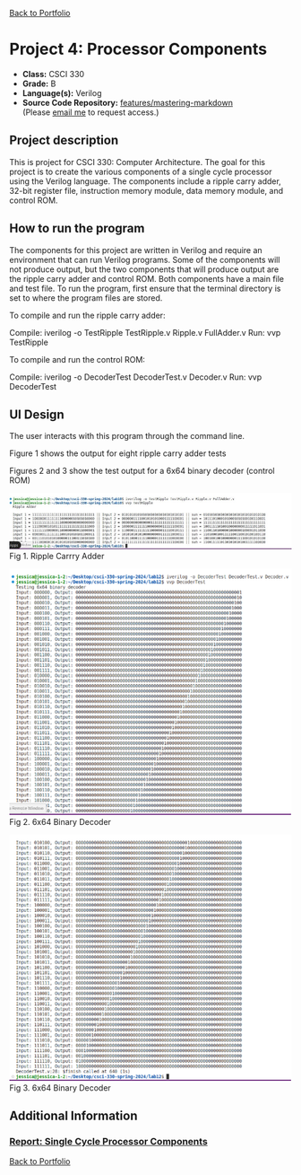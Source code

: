 [Back to Portfolio](./)

Project 4: Processor Components
===============

-   **Class:** CSCI 330
-   **Grade:** B
-   **Language(s):** Verilog
-   **Source Code Repository:** [features/mastering-markdown](https://github.com/JessicaTaylor7/Projects/tree/main/ProcessorComponents)  
    (Please [email me](mailto:JMTaylor2@csustudent.net?subject=GitHub%20Access) to request access.)

## Project description

This is project for CSCI 330: Computer Architecture. The goal for this project is to create the various components of a single cycle processor using the Verilog language. The components include a ripple carry adder, 32-bit register file, instruction memory module, data memory module, and control ROM.  


## How to run the program

The components for this project are written in Verilog and require an environment that can run Verilog programs. Some of the components will not produce output, but the two components that will produce output are the ripple carry adder and control ROM. Both components have a main file and test file. To run the program, first ensure that the terminal directory is set to where the program files are stored. 

To compile and run the ripple carry adder: 

Compile: iverilog -o TestRipple TestRipple.v Ripple.v FullAdder.v
Run: vvp TestRipple

To compile and run the control ROM: 

Compile: iverilog -o DecoderTest DecoderTest.v Decoder.v
Run: vvp DecoderTest


## UI Design

The user interacts with this program through the command line. 

Figure 1 shows the output for eight ripple carry adder tests

Figures 2 and 3 show the test output for a 6x64 binary decoder (control ROM)

![screenshot](images/Project4/Ripple.jpg)
Fig 1. Ripple Carrry Adder

![screenshot](images/Project4/controlROM1.png)  
Fig 2. 6x64 Binary Decoder

![screenshot](images/Project4/controlROM2.png)  
Fig 3. 6x64 Binary Decoder



## Additional Information

### [Report: Single Cycle Processor Components](/pdf/Project04_Report.pdf)

[Back to Portfolio](./)

